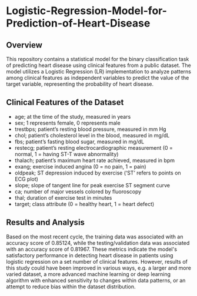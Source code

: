 # Logistic-Regression-Model-for-Prediction-of-Heart-Disease

## Overview
This repository contains a statistical model for the binary classification task of predicting heart disease using clinical features from a public dataset. The model utilizes a Logistic Regression (LR) implementation to analyze patterns among clinical features as independent variables to predict the value of the target variable, representing the probability of heart disease.

## Clinical Features of the Dataset
- age; at the time of the study, measured in years
- sex; 1 represents female, 0 represents male
- trestbps; patient’s resting blood pressure, measured in mm Hg
- chol; patient’s cholesterol level in the blood, measured in mg/dL
- fbs; patient’s fasting blood sugar, measured in mg/dL
- restecg; patient’s resting electrocardiographic measurement (0 = normal, 1 = having ST-T wave abnormality)
- thalach; patient’s maximum heart rate achieved, measured in bpm
- exang; exercise induced angina (0 = no pain, 1 = pain)
- oldpeak; ST depression induced by exercise (‘ST’ refers to points on ECG plot)
- slope; slope of tangent line for peak exercise ST segment curve
- ca; number of major vessels colored by fluoroscopy
- thal; duration of exercise test in minutes
- target; class attribute (0 = healthy heart, 1 = heart defect)

## Results and Analysis
Based on the most recent cycle, the training data was associated with an accuracy score of 0.85124, while the testing/validation data was associated with an accuracy score of 0.81967. These metrics indicate the model's satisfactory performance in detecting heart disease in patients using logistic regression on a set number of clinical features. However, results of this study could have been improved in various ways, e.g. a larger and more varied dataset, a more advanced machine learning or deep learning algorithm with enhanced sensitivity to changes within data patterns, or an attempt to reduce bias within the dataset distribution.

